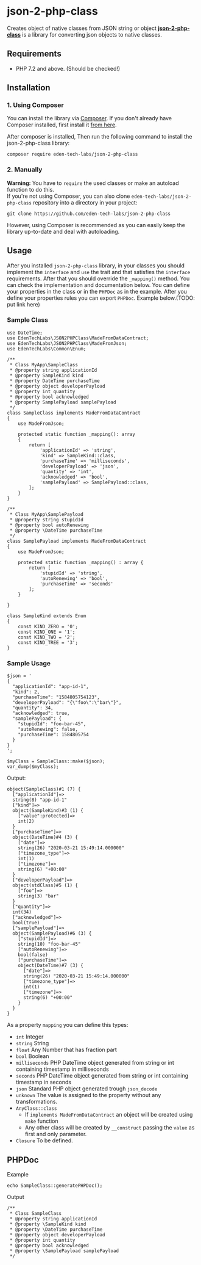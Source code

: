 # json-2-php-class
Creates object of native classes from JSON string or object
**[json-2-php-class](https://github.com/eden-tech-labs/json-2-php-class)** is a library for converting json objects to native classes.

## Requirements
- PHP 7.2 and above. (Should be checked!)

## Installation

### 1. Using Composer
You can install the library via [Composer](https://getcomposer.org/). If you don't already have Composer installed, first install it [from here](https://getcomposer.org/download/).

After composer is installed, Then run the following command to install the json-2-php-class library:

```
composer require eden-tech-labs/json-2-php-class
```

### 2. Manually

**Warning:** You have to `require` the used classes or make an autoload function to do this.  
If you're not using Composer, you can also clone `eden-tech-labs/json-2-php-class` repository into a directory in your project:

```
git clone https://github.com/eden-tech-labs/json-2-php-class
```

However, using Composer is recommended as you can easily keep the library up-to-date and deal with autoloading.

## Usage
After you installed `json-2-php-class` library, in your classes you should implement the `interface` and `use` the trait and that satisfies the `interface` requirements.
After that you should override the `_mapping()` method. You can check the implementation and documentation below.
You can define your properties in the class or in the `PHPDoc` as in the example. After you define your properties rules you can export `PHPDoc`. Example below.(TODO: put link here)

### Sample Class

```
use DateTime;
use EdenTechLabs\JSON2PHPClass\MadeFromDataContract;
use EdenTechLabs\JSON2PHPClass\MadeFromJson;
use EdenTechLabs\Common\Enum;

/**
 * Class MyApp\SampleClass
 * @property string applicationId
 * @property SampleKind kind
 * @property DateTime purchaseTime
 * @property object developerPayload
 * @property int quantity
 * @property bool acknowledged
 * @property SamplePayload samplePayload
 */
class SampleClass implements MadeFromDataContract
{
    use MadeFromJson;

    protected static function _mapping(): array
    {
        return [
            'applicationId' => 'string',
            'kind' => SampleKind::class,
            'purchaseTime' => 'milliseconds',
            'developerPayload' => 'json',
            'quantity' => 'int',
            'acknowledged' => 'bool',
            'samplePayload' => SamplePayload::class,
        ];
    }
}

/**
 * Class MyApp\SamplePayload
 * @property string stupidId
 * @property bool autoRenewing
 * @property \DateTime purchaseTime
 */
class SamplePayload implements MadeFromDataContract
{
    use MadeFromJson;

    protected static function _mapping() : array {
        return [
            'stupidId' => 'string',
            'autoRenewing' => 'bool',
            'purchaseTime' => 'seconds'
        ];
    }

}

class SampleKind extends Enum
{
    const KIND_ZERO = '0';
    const KIND_ONE = '1';
    const KIND_TWO = '2';
    const KIND_TREE = '3';
}
```

### Sample Usage

```
$json = '
{
  "applicationId": "app-id-1",
  "kind": 2,
  "purchaseTime": "1584805754123",
  "developerPayload": "{\"foo\":\"bar\"}",
  "quantity": 34,
  "acknowledged": true,
  "samplePayload": {
    "stupidId": "foo-bar-45",
    "autoRenewing": false,
    "purchaseTime": 1584805754
  }
}
';

$myClass = SampleClass::make($json);
var_dump($myClass);
```

Output:
```
object(SampleClass)#1 (7) {
  ["applicationId"]=>
  string(8) "app-id-1"
  ["kind"]=>
  object(SampleKind)#3 (1) {
    ["value":protected]=>
    int(2)
  }
  ["purchaseTime"]=>
  object(DateTime)#4 (3) {
    ["date"]=>
    string(26) "2020-03-21 15:49:14.000000"
    ["timezone_type"]=>
    int(1)
    ["timezone"]=>
    string(6) "+00:00"
  }
  ["developerPayload"]=>
  object(stdClass)#5 (1) {
    ["foo"]=>
    string(3) "bar"
  }
  ["quantity"]=>
  int(34)
  ["acknowledged"]=>
  bool(true)
  ["samplePayload"]=>
  object(SamplePayload)#6 (3) {
    ["stupidId"]=>
    string(10) "foo-bar-45"
    ["autoRenewing"]=>
    bool(false)
    ["purchaseTime"]=>
    object(DateTime)#7 (3) {
      ["date"]=>
      string(26) "2020-03-21 15:49:14.000000"
      ["timezone_type"]=>
      int(1)
      ["timezone"]=>
      string(6) "+00:00"
    }
  }
}
```

As a property `mapping` you can define this types:
- `int` Integer
- `string` String
- `float` Any Number that has fraction part
- `bool` Boolean
- `milliseconds` PHP DateTime object generated from string or int containing timestamp in milliseconds
- `seconds` PHP DateTime object generated from string or int containing timestamp in seconds
- `json` Standard PHP object generated trough `json_decode`
- `unknown` The value is assigned to the property without any transformations.
- `AnyClass::class`
  - If `implements MadeFromDataContract` an object will be created using `make` function
  - Any other class will be created by `__construct` passing the `value` as first and only parameter.
- `Closure` To be defined.

## PHPDoc

Example
```
echo SampleClass::generatePHPDoc();
```

Output
```
/**
 * Class SampleClass
 * @property string applicationId
 * @property \SampleKind kind
 * @property \DateTime purchaseTime
 * @property object developerPayload
 * @property int quantity
 * @property bool acknowledged
 * @property \SamplePayload samplePayload
 */
```
